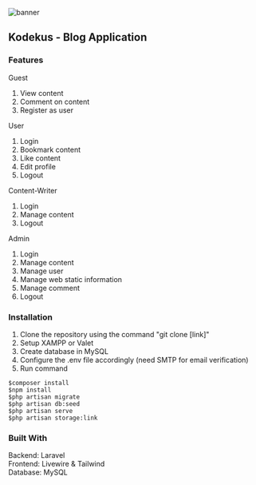 ![banner](https://banners.beyondco.de/Kodekus.png?theme=light&packageManager=&packageName=https%3A%2F%2Fgithub.com%2Fsherwinchia%2Fkodekus&pattern=architect&style=style_1&description=Laravel+Blogging+Web+Application&md=1&showWatermark=0&fontSize=100px&images=https%3A%2F%2Flaravel.com%2Fimg%2Flogomark.min.svg)

## Kodekus - Blog Application

### Features
Guest
1. View content
2. Comment on content
3. Register as user

User
1. Login
2. Bookmark content
3. Like content
4. Edit profile
5. Logout

Content-Writer
1. Login
2. Manage content
3. Logout

Admin 
1. Login
2. Manage content
3. Manage user
4. Manage web static information
5. Manage comment
6. Logout

### Installation

1. Clone the repository using the command "git clone [link]"
2. Setup XAMPP or Valet
3. Create database in MySQL
4. Configure the .env file accordingly (need SMTP for email verification)
5. Run command 
```
$composer install
$npm install
$php artisan migrate
$php artisan db:seed
$php artisan serve
$php artisan storage:link
```

### Built With
Backend: Laravel <br />
Frontend: Livewire & Tailwind <br />
Database: MySQL
